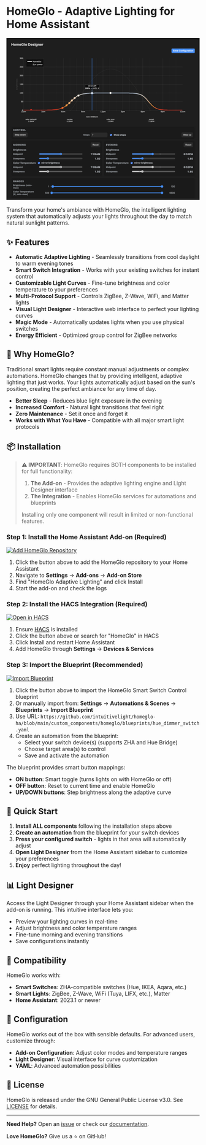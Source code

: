 # HomeGlo - Adaptive Lighting for Home Assistant

![HomeGlo Light Designer](.github/assets/designer.png)

Transform your home's ambiance with HomeGlo, the intelligent lighting system that automatically adjusts your lights throughout the day to match natural sunlight patterns.

## ✨ Features

- **Automatic Adaptive Lighting** - Seamlessly transitions from cool daylight to warm evening tones
- **Smart Switch Integration** - Works with your existing switches for instant control
- **Customizable Light Curves** - Fine-tune brightness and color temperature to your preferences
- **Multi-Protocol Support** - Controls ZigBee, Z-Wave, WiFi, and Matter lights
- **Visual Light Designer** - Interactive web interface to perfect your lighting curves
- **Magic Mode** - Automatically updates lights when you use physical switches
- **Energy Efficient** - Optimized group control for ZigBee networks

## 🎯 Why HomeGlo?

Traditional smart lights require constant manual adjustments or complex automations. HomeGlo changes that by providing intelligent, adaptive lighting that just works. Your lights automatically adjust based on the sun's position, creating the perfect ambiance for any time of day.

- **Better Sleep** - Reduces blue light exposure in the evening
- **Increased Comfort** - Natural light transitions that feel right
- **Zero Maintenance** - Set it once and forget it
- **Works with What You Have** - Compatible with all major smart light protocols

## 📦 Installation

> **⚠️ IMPORTANT**: HomeGlo requires BOTH components to be installed for full functionality:
> 1. **The Add-on** - Provides the adaptive lighting engine and Light Designer interface
> 2. **The Integration** - Enables HomeGlo services for automations and blueprints
>
> Installing only one component will result in limited or non-functional features.

### Step 1: Install the Home Assistant Add-on (Required)

[![Add HomeGlo Repository](https://my.home-assistant.io/badges/supervisor_add_addon_repository.svg)](https://my.home-assistant.io/redirect/supervisor_add_addon_repository/?repository_url=https%3A%2F%2Fgithub.com%2Fintuitivelight%2Fhomeglo-ha)

1. Click the button above to add the HomeGlo repository to your Home Assistant
2. Navigate to **Settings** → **Add-ons** → **Add-on Store**
3. Find "HomeGlo Adaptive Lighting" and click Install
4. Start the add-on and check the logs

### Step 2: Install the HACS Integration (Required)

[![Open in HACS](https://my.home-assistant.io/badges/hacs_repository.svg)](https://my.home-assistant.io/redirect/hacs_repository/?owner=intuitivelight&repository=homeglo-ha&category=integration)

1. Ensure [HACS](https://hacs.xyz/) is installed
2. Click the button above or search for "HomeGlo" in HACS
3. Click Install and restart Home Assistant
4. Add HomeGlo through **Settings** → **Devices & Services**

### Step 3: Import the Blueprint (Recommended)

[![Import Blueprint](https://my.home-assistant.io/badges/blueprint_import.svg)](https://my.home-assistant.io/redirect/blueprint_import/?blueprint_url=https%3A%2F%2Fgithub.com%2Fintuitivelight%2Fhomeglo-ha%2Fblob%2Fmain%2Fcustom_components%2Fhomeglo%2Fblueprints%2Fhue_dimmer_switch.yaml)

1. Click the button above to import the HomeGlo Smart Switch Control blueprint
2. Or manually import from: **Settings** → **Automations & Scenes** → **Blueprints** → **Import Blueprint**
3. Use URL: `https://github.com/intuitivelight/homeglo-ha/blob/main/custom_components/homeglo/blueprints/hue_dimmer_switch.yaml`
4. Create an automation from the blueprint:
   - Select your switch device(s) (supports ZHA and Hue Bridge)
   - Choose target area(s) to control
   - Save and activate the automation

The blueprint provides smart button mappings:
- **ON button**: Smart toggle (turns lights on with HomeGlo or off)
- **OFF button**: Reset to current time and enable HomeGlo
- **UP/DOWN buttons**: Step brightness along the adaptive curve

## 🚀 Quick Start

1. **Install ALL components** following the installation steps above
2. **Create an automation** from the blueprint for your switch devices
3. **Press your configured switch** - lights in that area will automatically adjust
4. **Open Light Designer** from the Home Assistant sidebar to customize your preferences
5. **Enjoy** perfect lighting throughout the day!

## 📊 Light Designer

Access the Light Designer through your Home Assistant sidebar when the add-on is running. This intuitive interface lets you:

- Preview your lighting curves in real-time
- Adjust brightness and color temperature ranges
- Fine-tune morning and evening transitions
- Save configurations instantly

## 🔧 Compatibility

HomeGlo works with:
- **Smart Switches**: ZHA-compatible switches (Hue, IKEA, Aqara, etc.)
- **Smart Lights**: ZigBee, Z-Wave, WiFi (Tuya, LIFX, etc.), Matter
- **Home Assistant**: 2023.1 or newer

## 📝 Configuration

HomeGlo works out of the box with sensible defaults. For advanced users, customize through:

- **Add-on Configuration**: Adjust color modes and temperature ranges
- **Light Designer**: Visual interface for curve customization
- **YAML**: Advanced automation possibilities

## 📄 License

HomeGlo is released under the GNU General Public License v3.0. See [LICENSE](LICENSE) for details.

---

**Need Help?** Open an [issue](https://github.com/intuitivelight/homeglo-ha/issues) or check our [documentation](https://github.com/intuitivelight/homeglo-ha/wiki).

**Love HomeGlo?** Give us a ⭐ on GitHub!
